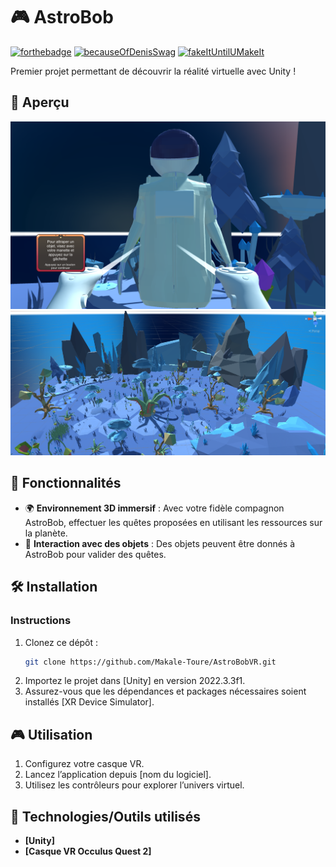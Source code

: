 # 🎮 AstroBob 

[![forthebadge](https://forthebadge.com/images/badges/it-works-dont-ask-me.svg)](https://forthebadge.com) [![becauseOfDenisSwag](https://forthebadge.com/images/badges/built-with-swag.svg)](https://www.pixiz.com/template/SWAG-PNG-2119)  [![fakeItUntilUMakeIt](https://forthebadge.com/images/badges/its-not-a-lie-if-you-believe-it.svg)]([https://www.pixiz.com/template/SWAG-PNG-2119](https://www.youtube.com/watch?app=desktop&v=kNstaSpMQsE))

Premier projet permettant de découvrir la réalité virtuelle avec Unity !

## 🎥 Aperçu
<p align="center">
  <img src="./bob.png" alt="AstroBob" width=600" />
  <img src="./map.png" alt="Map" width="600" />
</p>

## 🚀 Fonctionnalités

- 🌍 **Environnement 3D immersif** : Avec votre fidèle compagnon AstroBob, effectuer les quêtes proposées en utilisant les ressources sur la planète.
- 👾 **Interaction avec des objets** : Des objets peuvent être donnés à AstroBob pour valider des quêtes.

## 🛠️ Installation

### Instructions

1. Clonez ce dépôt :
    ```bash
    git clone https://github.com/Makale-Toure/AstroBobVR.git
    ```
2. Importez le projet dans [Unity] en version 2022.3.3f1.
3. Assurez-vous que les dépendances et packages nécessaires soient installés [XR Device Simulator].

## 🎮 Utilisation

1. Configurez votre casque VR.
2. Lancez l’application depuis [nom du logiciel].
3. Utilisez les contrôleurs pour explorer l’univers virtuel.

## 🤖 Technologies/Outils utilisés

- **[Unity]**
- **[Casque VR Occulus Quest 2]**



